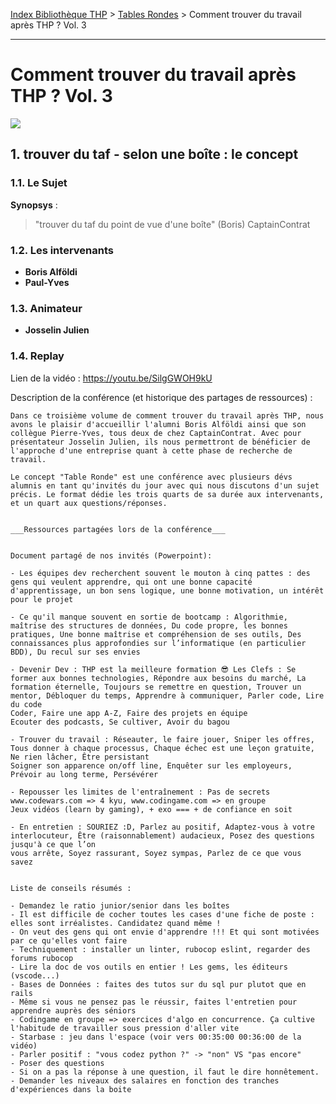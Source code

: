 [Index Bibliothèque THP](https://github.com/TheHackingProject/bibliotheque-THP/wiki) > [Tables Rondes](https://github.com/TheHackingProject/bibliotheque-THP/wiki/tables_rondes.md) > Comment trouver du travail après THP ? Vol. 3

___

# Comment trouver du travail après THP ? Vol. 3

![](https://picsum.photos/1024/400)


## 1. trouver du taf - selon une boîte : le concept

### 1.1. Le Sujet

**Synopsys** : 
> "trouver du taf du point de vue d'une boîte" (Boris) CaptainContrat

### 1.2. Les intervenants

- **Boris Alföldi**
- **Paul-Yves**

### 1.3. Animateur

- **Josselin Julien**

### 1.4. Replay

Lien de la vidéo : https://youtu.be/SilgGWOH9kU

Description de la conférence (et historique des partages de ressources) :

```
Dans ce troisième volume de comment trouver du travail après THP, nous avons le plaisir d'accueillir l'alumni Boris Alföldi ainsi que son collègue Pierre-Yves, tous deux de chez CaptainContrat. Avec pour présentateur Josselin Julien, ils nous permettront de bénéficier de l'approche d'une entreprise quant à cette phase de recherche de travail.

Le concept "Table Ronde" est une conférence avec plusieurs dévs alumnis en tant qu'invités du jour avec qui nous discutons d'un sujet précis. Le format dédie les trois quarts de sa durée aux intervenants, et un quart aux questions/réponses. 


___Ressources partagées lors de la conférence___ 


Document partagé de nos invités (Powerpoint):

- Les équipes dev recherchent souvent le mouton à cinq pattes : des gens qui veulent apprendre, qui ont une bonne capacité d'apprentissage, un bon sens logique, une bonne motivation, un intérêt pour le projet

- Ce qu'il manque souvent en sortie de bootcamp : Algorithmie, maîtrise des structures de données, Du code propre, les bonnes pratiques, Une bonne maîtrise et compréhension de ses outils, Des connaissances plus approfondies sur l’informatique (en particulier BDD), Du recul sur ses envies

- Devenir Dev : THP est la meilleure formation 😎 Les Clefs : Se former aux bonnes technologies, Répondre aux besoins du marché, La formation éternelle, Toujours se remettre en question, Trouver un mentor, Débloquer du temps, Apprendre à communiquer, Parler code, Lire du code
Coder, Faire une app A-Z, Faire des projets en équipe
Ecouter des podcasts, Se cultiver, Avoir du bagou

- Trouver du travail : Réseauter, le faire jouer, Sniper les offres, Tous donner à chaque processus, Chaque échec est une leçon gratuite, Ne rien lâcher, Être persistant
Soigner son apparence on/off line, Enquêter sur les employeurs, Prévoir au long terme, Persévérer

- Repousser les limites de l'entraînement : Pas de secrets
www.codewars.com => 4 kyu, www.codingame.com => en groupe
Jeux vidéos (learn by gaming), + exo === + de confiance en soit

- En entretien : SOURIEZ :D, Parlez au positif, Adaptez-vous à votre interlocuteur, Être (raisonnablement) audacieux, Posez des questions jusqu'à ce que l’on
vous arrête, Soyez rassurant, Soyez sympas, Parlez de ce que vous savez


Liste de conseils résumés :

- Demandez le ratio junior/senior dans les boîtes
- Il est difficile de cocher toutes les cases d'une fiche de poste : elles sont irréalistes. Candidatez quand même !
- On veut des gens qui ont envie d'apprendre !!! Et qui sont motivées par ce qu'elles vont faire
- Techniquement : installer un linter, rubocop eslint, regarder des forums rubocop
- Lire la doc de vos outils en entier ! Les gems, les éditeurs (vscode...)
- Bases de Données : faites des tutos sur du sql pur plutot que en rails
- Même si vous ne pensez pas le réussir, faites l'entretien pour apprendre auprès des séniors
- Codingame en groupe => exercices d'algo en concurrence. Ça cultive l'habitude de travailler sous pression d'aller vite
- Starbase : jeu dans l'espace (voir vers 00:35:00 00:36:00 de la vidéo)
- Parler positif : "vous codez python ?" -> "non" VS "pas encore"
- Poser des questions
- Si on a pas la réponse à une question, il faut le dire honnêtement. 
- Demander les niveaux des salaires en fonction des tranches d'expériences dans la boite
```